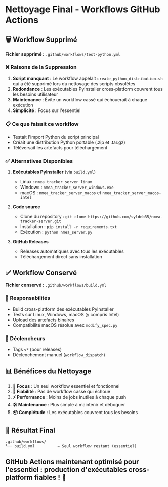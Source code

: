 # Nettoyage Final - Workflows GitHub Actions

## 🗑️ Workflow Supprimé

**Fichier supprimé :** `.github/workflows/test-python.yml`

### ❌ Raisons de la Suppression

1. **Script manquant** : Le workflow appelait `create_python_distribution.sh` qui a été supprimé lors du nettoyage des scripts obsolètes
2. **Redondance** : Les exécutables PyInstaller cross-platform couvrent tous les besoins utilisateur
3. **Maintenance** : Évite un workflow cassé qui échouerait à chaque exécution
4. **Simplicité** : Focus sur l'essentiel

### 📋 Ce que faisait ce workflow

- Testait l'import Python du script principal
- Créait une distribution Python portable (.zip et .tar.gz)
- Téléversait les artefacts pour téléchargement

### ✅ Alternatives Disponibles

1. **Exécutables PyInstaller** (via `build.yml`)
   - Linux : `nmea_tracker_server_linux`
   - Windows : `nmea_tracker_server_windows.exe`
   - macOS : `nmea_tracker_server_macos` et `nmea_tracker_server_macos-intel`

2. **Code source**
   - Clone du repository : `git clone https://github.com/syldeb35/nmea-tracker-server.git`
   - Installation : `pip install -r requirements.txt`
   - Exécution : `python nmea_server.py`

3. **GitHub Releases**
   - Releases automatiques avec tous les exécutables
   - Téléchargement direct sans installation

## ✅ Workflow Conservé

**Fichier conservé :** `.github/workflows/build.yml`

### 🎯 Responsabilités

- Build cross-platform des exécutables PyInstaller
- Tests sur Linux, Windows, macOS (y compris Intel)
- Upload des artefacts binaires
- Compatibilité macOS résolue avec `modify_spec.py`

### 🚀 Déclencheurs

- Tags `v*` (pour releases)
- Déclenchement manuel (`workflow_dispatch`)

## 📊 Bénéfices du Nettoyage

1. **🎯 Focus** : Un seul workflow essentiel et fonctionnel
2. **🔧 Fiabilité** : Pas de workflow cassé qui échoue
3. **⚡ Performance** : Moins de jobs inutiles à chaque push
4. **🛠️ Maintenance** : Plus simple à maintenir et déboguer
5. **📦 Complétude** : Les exécutables couvrent tous les besoins

## 🎉 Résultat Final

```text
.github/workflows/
└── build.yml          ← Seul workflow restant (essentiel)
```

## GitHub Actions maintenant optimisé pour l'essentiel : production d'exécutables cross-platform fiables ! 🚀
